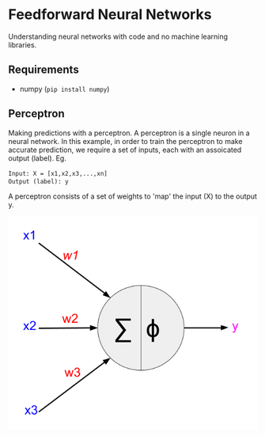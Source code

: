 # Feedforward Neural Networks

Understanding neural networks with code and no machine learning libraries.

## Requirements

- numpy (`pip install numpy`)

## Perceptron

Making predictions with a perceptron. A perceptron is a single neuron in a neural network. In this example, in order to train the perceptron to make accurate prediction, we require a set of inputs, each with an assoicated output (label). Eg.
```
Input: X = [x1,x2,x3,...,xn]
Output (label): y
```

A perceptron consists of a set of weights to 'map' the input (X) to the output y.

![Perceptron](images/Perceptron.png)
